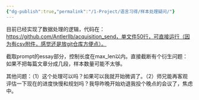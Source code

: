```yaml
---
{"dg-publish":true,"permalink":"/1-Project/语言习得/样本处理疑问/"}
---
```


目前已经实现了数据处理的逻辑，代码在：https://github.com/Antlerllb/acquisition_send，单文件50行，可直接运行（因为有csv附件，感觉还是放git仓库方便点）。

截取prompt的essay部分，控制长度在max_len以内。直接截断有个衍生问题：如果不把每篇文章分成几段，样本数量可能不太够。

其他问题：（1）这个处理可以吗？如果可以我就开始微调了。（2）师兄能再客观评估一下现在的进度快慢和规划吗？我导昨晚开始劝退我投个晚点的会议了，焦虑中。